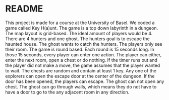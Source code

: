 # README
This project is made for a course at the University of Basel. We coded a game called Key H(a)unt.
The game is a top down labyrinth in a dungeon. The map layout is grid-based. The ideal amount of players would be 4. There are 4 hunters and one ghost. The hunters goal is to escape the haunted house. The ghost wants to catch the hunters.
The players only see their room. 
The game is round based. Each round is 15 seconds long. In those 15 seconds, every player can enter one action. The player can either, enter the next room, open a chest or do nothing. If the timer runs out and the player did not make a move, the game assumes that the player wanted to wait. The chests are random and contain at least 1 key. Any one of the explorers can open the escape door at the center of the dungeon. If the door has been opened, the players can escape. 
The ghost can not open any chest. The ghost can go through walls, which means they do not have to have a door to go to the any adjacent room in any direction.

